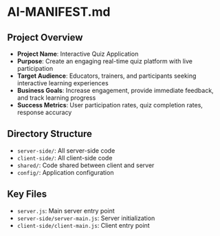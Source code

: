 # AI-MANIFEST.md

## Project Overview
- **Project Name**: Interactive Quiz Application
- **Purpose**: Create an engaging real-time quiz platform with live participation
- **Target Audience**: Educators, trainers, and participants seeking interactive learning experiences
- **Business Goals**: Increase engagement, provide immediate feedback, and track learning progress
- **Success Metrics**: User participation rates, quiz completion rates, response accuracy

## Directory Structure
- `server-side/`: All server-side code
- `client-side/`: All client-side code
- `shared/`: Code shared between client and server
- `config/`: Application configuration

## Key Files
- `server.js`: Main server entry point
- `server-side/server-main.js`: Server initialization
- `client-side/client-main.js`: Client entry point